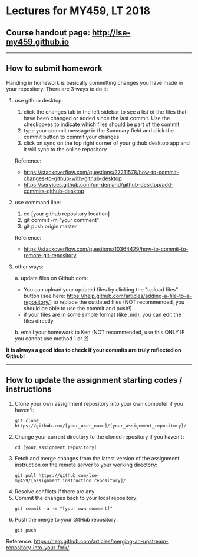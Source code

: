 # Lectures for MY459, LT 2018

## Course handout page: http://lse-my459.github.io

---

## How to submit homework

Handing in homework is basically committing changes you have made in your repository. There are 3 ways to do it:

1. use github desktop:
    1. click the changes tab in the left sidebar to see a list of the files that have been changed or added since the last commit.
Use the checkboxes to indicate which files should be part of the commit
    2. type your commit message in the Summary field and click the commit button to commit your changes
    3. click on sync on the top right corner of your github desktop app and it will sync to the online repository

    Reference:

     * https://stackoverflow.com/questions/27211578/how-to-commit-changes-to-github-with-github-desktop
      * https://services.github.com/on-demand/github-desktop/add-commits-github-desktop

2. use command line:
    1. cd [your github repository location]
    2. git commit -m "your comment"
    3. git push origin master

    Reference:
    * https://stackoverflow.com/questions/10364429/how-to-commit-to-remote-git-repository

3. other ways:

    a. update files on Github.com:

     * You can upload your updated files by clicking the "upload files" button (see here: https://help.github.com/articles/adding-a-file-to-a-repository/) to replace the outdated files (NOT recommended, you should be able to use the commit and push!)
     * if your files are in some simple format (like .md), you can edit the files directly

    b. email your homework to Ken (NOT recommended, use this ONLY IF you cannot use method 1 or 2)


**It is always a good idea to check if your commits are truly reflected on Github!**

---

## How to update the assignment starting codes / instructions

1. Clone your own assignment repository into your own computer if you haven't:
    ```
    git clone https://github.com/[your_user_name]/[your_assignment_repository]/
    ```
2. Change your current directory to the cloned repository if you haven't:
    ```
    cd [your_assignment_repository]
    ```
3. Fetch and merge changes from the latest version of the assignment instruction on the remote server to your working directory:
    ```
    git pull https://github.com/lse-my459/[assignment_instruction_repository]/
    ```
4. Resolve conflicts if there are any
5. Commit the changes back to your local repository:
    ```
    git commit -a -m "[your own comment]"
    ```
6. Push the merge to your GitHub repository:
    ```
    git push
    ```

Reference: https://help.github.com/articles/merging-an-upstream-repository-into-your-fork/

